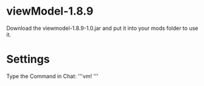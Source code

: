 # viewModel-1.8.9

Download the viewmodel-1.8.9-1.0.jar and put it into your mods folder to use it.

# Settings

Type the Command in Chat: '''vm! <x> <y> <z>'''
